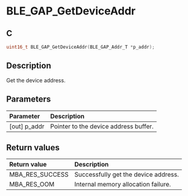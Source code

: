 # BLE_GAP_GetDeviceAddr

## C

```c
uint16_t BLE_GAP_GetDeviceAddr(BLE_GAP_Addr_T *p_addr);
```

## Description

Get the device address.

## Parameters

|Parameter|Description|
|:---|:---|
|\[out\] p_addr|Pointer to the device address buffer.|

## Return values

|Return value|Description|
|:---|:---|
MBA_RES_SUCCESS|Successfully get the device address.|
MBA_RES_OOM|Internal memory allocation failure.|
